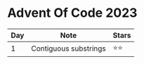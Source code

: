 # Advent Of Code 2023

| Day | Note                  | Stars        |
| --- | --------------------- | ------------ |
| 1   | Contiguous substrings | :star::star: |
